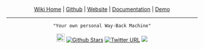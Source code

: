 <center>

[Wiki Home](https://github.com/pirate/ArchiveBox/wiki/Home) | [Github](https://github.com/pirate/ArchiveBox) | [Website](https://pirate.github.io/ArchiveBox) | [Documentation](https://github.com/pirate/ArchiveBox/wiki) | [Demo](https://archive.sweeting.me)

---

    "Your own personal Way-Back Machine"

<img src="https://nicksweeting.com/images/archive.png" height="22px"/>  [![Github Stars](https://img.shields.io/github/stars/pirate/bookmark-archiver.svg)](https://github.com/pirate/ArchiveBox) [![Twitter URL](https://img.shields.io/twitter/url/http/shields.io.svg?style=social)](https://twitter.com/thesquashSH) [![](https://img.shields.io/badge/Donate-Patreon-%23DD5D76.svg)](https://www.patreon.com/theSquashSH)

</center>